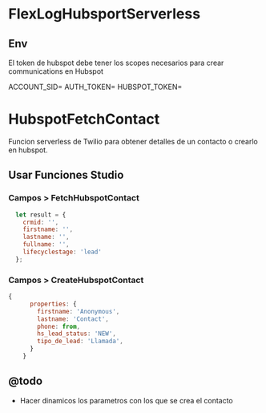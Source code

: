 # FlexLogHubsportServerless

## Env
El token de hubspot debe tener los scopes necesarios para crear communications en Hubspot

ACCOUNT_SID=<SID de la cuenta>
AUTH_TOKEN=<Token de la cuenta>
HUBSPOT_TOKEN=<HUBSPOT Api Token>


# HubspotFetchContact

Funcion serverless de Twilio para obtener detalles de un contacto o crearlo en hubspot.

## Usar Funciones Studio
### Campos > FetchHubspotContact
```js
  let result = {
    crmid: '',
    firstname: '',
    lastname: '',
    fullname: '',
    lifecyclestage: 'lead'
  };
  ```

### Campos > CreateHubspotContact
```js
{
      properties: {
        firstname: 'Anonymous',
        lastname: 'Contact',
        phone: from,
        hs_lead_status: 'NEW',
        tipo_de_lead: 'Llamada',
      }
    }
```

## @todo
* Hacer dinamicos los parametros con los que se crea el contacto